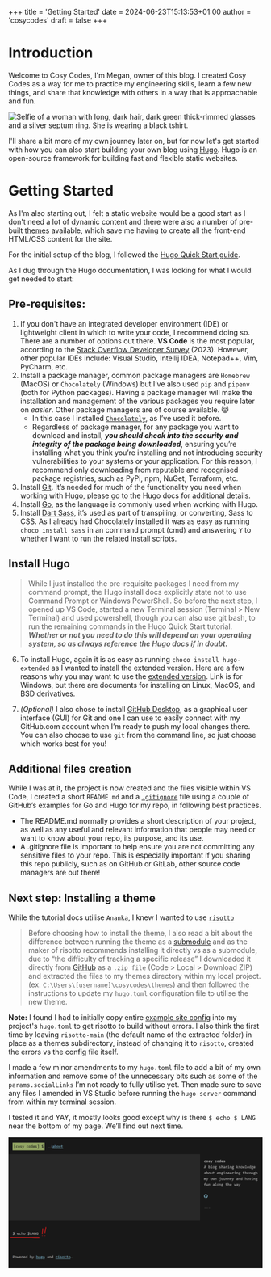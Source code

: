 +++
title = 'Getting Started'
date = 2024-06-23T15:13:53+01:00
author = 'cosycodes'
draft = false
+++

# Introduction

Welcome to Cosy Codes, I'm Megan, owner of this blog. I created Cosy Codes as a way for me to practice my engineering skills, learn a few new things, and share that knowledge with others in a way that is approachable and fun. 

![Selfie of a woman with long, dark hair, dark green thick-rimmed glasses and a silver septum ring. She is wearing a black tshirt.](https://raw.githubusercontent.com/m-pent/cosycodes/blob/main/images/selfie.jpg)

I'll share a bit more of my own journey later on, but for now let's get started with how you can also start building your own blog using [Hugo]. Hugo is an open-source framework for building fast and flexible static websites.  

# Getting Started

As I'm also starting out, I felt a static website would be a good start as I don't need a lot of dynamic content and there were also a number of pre-built [themes] available, which save me having to create all the front-end HTML/CSS content for the site. 

For the initial setup of the blog, I followed the [Hugo Quick Start guide][quickstart]. 

As I dug through the Hugo documentation, I was looking for what I would get needed to start: 

## Pre-requisites: 
1) If you don't have an integrated developer environment (IDE) or lightweight client in which to write your code, I recommend doing so. There are a number of options out there. **VS Code** is the most popular, according to the [Stack Overflow Developer Survey][survey] (2023). However, other popular IDEs include: Visual Studio, Intellij IDEA, Notepad++, Vim, PyCharm, etc.
2) Install a package manager, common package managers are `Homebrew` (MacOS) or `Chocolately` (Windows) but I’ve also used `pip` and `pipenv` (both for Python packages). Having a package manager will make the installation and management of the various packages you require later on *easier*.  Other package managers are of course available. 😸
    - In this case I installed [`Chocolately`][chocolately], as I’ve used it before. 
    - Regardless of package manager, for any package you want to download and install, **_you should check into the security and integrity of the package being downloaded_**, ensuring you’re installing what you think you’re installing and not introducing security vulnerabilities to your systems or your application. For this reason, I recommend only downloading from reputable and recognised package registries, such as PyPi, npm, NuGet, Terraform, etc. 
3) Install [Git]. It’s needed for much of the functionality you need when working with Hugo, please go to the Hugo docs for additional details. 
4) Install [Go], as the language is commonly used when working with Hugo.
5) Install [Dart Sass], it’s used as part of transpiling, or converting, Sass to CSS. As I already had Chocolately installed it was as easy as running `choco install sass` in an command prompt (cmd) and answering `Y` to whether I want to run the related install scripts. 

## Install Hugo 
> While I just installed the pre-requisite packages I need from my command prompt, the Hugo install docs explicitly state not to use Command Prompt or Windows PowerShell. So before the next step, I opened up VS Code, started a new Terminal session (Terminal > New Terminal) and used powershell, though you can also use git bash, to run the remaining commands in the Hugo Quick Start tutorial. **_Whether or not you need to do this will depend on your operating system, so as always reference the Hugo docs if in doubt._** 

6) To install Hugo, again it is as easy as running `choco install hugo-extended` as I wanted to install the extended version. Here are a few reasons why you may want to use the [extended version]. Link is for Windows, but there are documents for installing on Linux, MacOS, and BSD derivatives. 

7) *(Optional)* I also chose to install [GitHub Desktop], as a graphical user interface (GUI) for Git and one I can use to easily connect with my GitHub.com account when I’m ready to push my local changes there. You can also choose to use `git` from the command line, so just choose which works best for you! 

## Additional files creation 
While I was at it, the project is now created and the files visible within VS Code, I created a short `README.md` and a [`.gitignore`][gitignore] file using a couple of GitHub’s examples for Go and Hugo for my repo, in following best practices. 
- The README.md normally provides a short description of your project, as well as any useful and relevant information that people may need or want to know about your repo, its purpose, and its use.  
- A .gitignore file is important to help ensure you are not committing any sensitive files to your repo. This is especially important if you sharing this repo publicly, such as on GitHub or GitLab, other source code managers are out there! 

## Next step: Installing a theme
While the tutorial docs utilise `Ananka`, I knew I wanted to use [`risotto`][risotto] 

> Before choosing how to install the theme, I also read a bit about the difference between running the theme as a [submodule] and as the maker of risotto recommends installing it directly vs as a submodule, due to “the difficulty of tracking a specific release” I downloaded it directly from [GitHub][risotto github] as a `.zip file` (Code > Local > Download ZIP) and extracted the files to my themes directory within my local project. (ex. `C:\Users\[username]\cosycodes\themes`) and then followed the instructions to update my `hugo.toml` configuration file to utilise the new theme. 

**Note:** I found I had to initially copy entire [example site config][example config] into my project's `hugo.toml` to get risotto to build without errors. I also think the first time by leaving `risotto-main` (the default name of the extracted folder) in place as a themes subdirectory, instead of changing it to `risotto`, created the errors vs the config file itself. 

I made a few minor amendments to my `hugo.toml` file to add a bit of my own information and remove some of the unnecessary bits such as some of the `params.socialLinks` I’m not ready to fully utilise yet. Then made sure to save any files I amended in VS Studio before running the `hugo server` command from within my terminal session. 

I tested it and YAY, it mostly looks good except why is there `$ echo $ LANG` near the bottom of my page. We’ll find out next time. 

![screenshot of initial Cosy Codes website](images/firstpushpreview.png)


[Hugo]: https://gohugo.io/
[themes]: https://themes.gohugo.io/
[quickstart]: https://gohugo.io/getting-started/quick-start/
[survey]: https://survey.stackoverflow.co/2023/#technology
[chocolately]: https://docs.chocolatey.org/
[Git]: https://git-scm.com/
[Go]: https://go.dev/
[Dart Sass]: https://gohugo.io/hugo-pipes/transpile-sass-to-css/#dart-sass
[extended version]: https://gohugo.io/installation/windows/#editions
[GitHub Desktop]: https://desktop.github.com/
[gitignore]: https://docs.github.com/en/get-started/getting-started-with-git/ignoring-files
[risotto]: https://themes.gohugo.io/themes/risotto/
[submodule]: https://git-scm.com/book/en/v2/Git-Tools-Submodules
[risotto github]: https://github.com/joeroe/risotto
[example config]: https://github.com/joeroe/risotto/blob/main/exampleSite/config.toml